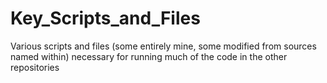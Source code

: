 # Key_Scripts_and_Files
Various scripts and files (some entirely mine, some modified from sources named within) necessary for running much of the code in the other repositories
